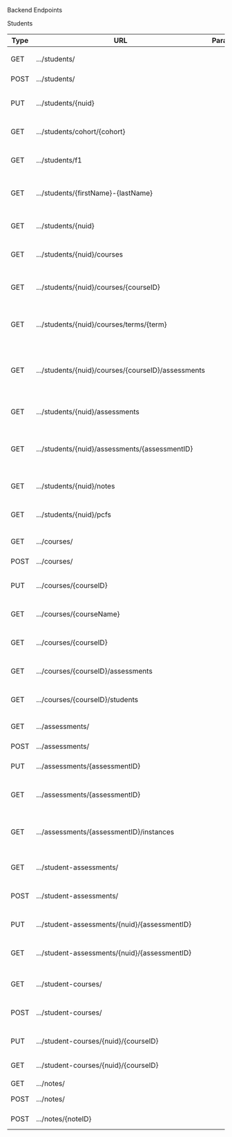 
Backend Endpoints

Students

| Type        | URL         | Parameters  | Description |
| ----------- | ----------- | ----------- | ----------- |
|  |  |  |  |
| GET | .../students/ |  | Get all students |
| POST | .../students/ |  | Create a new student |
| PUT | .../students/{nuid} |  | Update student with given NUID |
| GET | .../students/cohort/{cohort} |  | Get all students in given cohort |
| GET | .../students/f1 |  | Get all international students |
| GET | .../students/{firstName}-{lastName} |  | Get student with given first and last name |
| GET | .../students/{nuid} |  | Get student with given NUID |
| GET | .../students/{nuid}/courses |  | Get all of a student's courses|
| GET | .../students/{nuid}/courses/{courseID} |  | Get a student's instance of a course |
| GET | .../students/{nuid}/courses/terms/{term} |  | Get all of a student's courses in a term |
| GET | .../students/{nuid}/courses/{courseID}/assessments |  | Get all student's assessment instances from a course |
| GET | .../students/{nuid}/assessments |  | Get all of a student's assessments|
| GET | .../students/{nuid}/assessments/{assessmentID} |  | Get a student's instance of an assessment|
| GET | .../students/{nuid}/notes |  | Get all of a student's notes|
| GET | .../students/{nuid}/pcfs |  | Get all of a student's PCFs|
|  |  |  |  |
| GET | .../courses/ |  | Get all courses |
| POST | .../courses/ |  | Create a course |
| PUT | .../courses/{courseID} |  | Update course with the given ID |
| GET | .../courses/{courseName} |  | Get course with the given name |
| GET | .../courses/{courseID} |  | Get course with the given ID |
| GET | .../courses/{courseID}/assessments |  | Get a course's assessments |
| GET | .../courses/{courseID}/students |  | Get a course's students |
|  |  |  |  |
| GET | .../assessments/ |  | Get all assessments |
| POST | .../assessments/ |  | Create an assessment |
| PUT | .../assessments/{assessmentID} |  | Update an assessment |
| GET | .../assessments/{assessmentID} |  | Get assessment with the given ID |
| GET | .../assessments/{assessmentID}/instances |  | Get all instances of an assessment|
|  |  |  |  |
| GET | .../student-assessments/ |  | Get all assessment instances |
| POST | .../student-assessments/ |  | Create an assessment instance |
| PUT | .../student-assessments/{nuid}/{assessmentID} |  | Update an assessment instance |
| GET | .../student-assessments/{nuid}/{assessmentID} |  | Get an assessment instance |
|  |  |  |  |
| GET | .../student-courses/ |  | Get all course instances |
| POST | .../student-courses/ |  | Create an course instance |
| PUT | .../student-courses/{nuid}/{courseID} |  | Update an course instance 
| GET | .../student-courses/{nuid}/{courseID} |  | Get a course instance 
|  |  |  |  |
| GET | .../notes/ |  | Get all notes |
| POST | .../notes/ |  | Create a note |
| POST | .../notes/{noteID} |  | Update a note |


